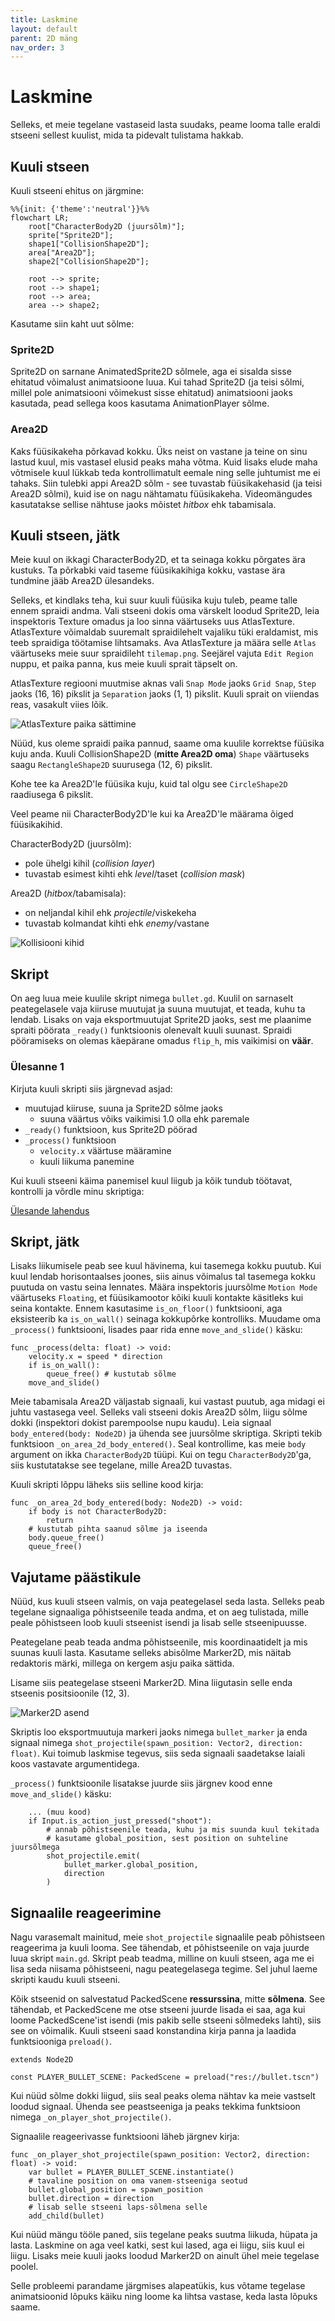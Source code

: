 ```yaml
---
title: Laskmine
layout: default
parent: 2D mäng
nav_order: 3
---
```


# Laskmine

Selleks, et meie tegelane vastaseid lasta suudaks, peame looma talle eraldi stseeni sellest kuulist, mida ta pidevalt tulistama hakkab.

## Kuuli stseen

Kuuli stseeni ehitus on järgmine:

```mermaid
%%{init: {'theme':'neutral'}}%%
flowchart LR;
	root["CharacterBody2D (juursõlm)"];
	sprite["Sprite2D"];
	shape1["CollisionShape2D"];
	area["Area2D"];
	shape2["CollisionShape2D"];

	root --> sprite;
	root --> shape1;
	root --> area;
	area --> shape2;
```
Kasutame siin kaht uut sõlme:

### Sprite2D

Sprite2D on sarnane AnimatedSprite2D sõlmele, aga ei sisalda sisse ehitatud võimalust animatsioone luua. Kui tahad Sprite2D (ja teisi sõlmi, millel pole animatsiooni võimekust sisse ehitatud) animatsiooni jaoks kasutada, pead sellega koos kasutama AnimationPlayer sõlme.

### Area2D

Kaks füüsikakeha põrkavad kokku. Üks neist on vastane ja teine on sinu lastud kuul, mis vastasel elusid peaks maha võtma. Kuid lisaks elude maha võtmisele kuul lükkab teda kontrollimatult eemale ning selle juhtumist me ei tahaks. Siin tulebki appi Area2D sõlm - see tuvastab füüsikakehasid (ja teisi Area2D sõlmi), kuid ise on nagu nähtamatu füüsikakeha. Videomängudes kasutatakse sellise nähtuse jaoks mõistet *hitbox* ehk tabamisala.

## Kuuli stseen, jätk

Meie kuul on ikkagi CharacterBody2D, et ta seinaga kokku põrgates ära kustuks. Ta põrkabki vaid taseme füüsikakihiga kokku, vastase ära tundmine jääb Area2D ülesandeks.

Selleks, et kindlaks teha, kui suur kuuli füüsika kuju tuleb, peame talle ennem spraidi andma. Vali stseeni dokis oma värskelt loodud Sprite2D, leia inspektoris Texture omadus ja loo sinna väärtuseks uus AtlasTexture. AtlasTexture võimaldab suuremalt spraidilehelt vajaliku tüki eraldamist, mis teeb spraidiga töötamise lihtsamaks. Ava AtlasTexture ja määra selle `Atlas` väärtuseks meie suur spraidileht `tilemap.png`. Seejärel vajuta `Edit Region` nuppu, et paika panna, kus meie kuuli sprait täpselt on.

AtlasTexture regiooni muutmise aknas vali `Snap Mode` jaoks `Grid Snap`, `Step` jaoks (16, 16) pikslit ja `Separation` jaoks (1, 1) pikslit. Kuuli sprait on viiendas reas, vasakult viies lõik.

![AtlasTexture paika sättimine](./pildid/laskmine/atlastexture.png)

Nüüd, kus oleme spraidi paika pannud, saame oma kuulile korrektse füüsika kuju anda. Kuuli CollisionShape2D (**mitte Area2D oma**) `Shape` väärtuseks saagu `RectangleShape2D` suurusega (12, 6) pikslit.

Kohe tee ka Area2D'le füüsika kuju, kuid tal olgu see `CircleShape2D` raadiusega 6 pikslit.

Veel peame nii CharacterBody2D'le kui ka Area2D'le määrama õiged füüsikakihid.

CharacterBody2D (juursõlm):
-	pole ühelgi kihil (*collision layer*)
-	tuvastab esimest kihti ehk *level*/taset (*collision mask*)

Area2D (*hitbox*/tabamisala):
-	on neljandal kihil ehk *projectile*/viskekeha
-	tuvastab kolmandat kihti ehk *enemy*/vastane

![Kollisiooni kihid](./pildid/laskmine/solmede-fuusika-kihid.png)

## Skript

On aeg luua meie kuulile skript nimega `bullet.gd`. Kuulil on sarnaselt peategelasele vaja kiiruse muutujat ja suuna muutujat, et teada, kuhu ta lendab. Lisaks on vaja eksportmuutujat Sprite2D jaoks, sest me plaanime spraiti pöörata `_ready()` funktsioonis olenevalt kuuli suunast. Spraidi pööramiseks on olemas käepärane omadus `flip_h`, mis vaikimisi on **väär**.

### Ülesanne 1

Kirjuta kuuli skripti siis järgnevad asjad:

-	muutujad kiiruse, suuna ja Sprite2D sõlme jaoks
	-	suuna väärtus võiks vaikimisi 1.0 olla ehk paremale
-	`_ready()` funktsioon, kus Sprite2D pöörad
-	`_process()` funktsioon
	-	`velocity.x` väärtuse määramine
	-	kuuli liikuma panemine

Kui kuuli stseeni käima panemisel kuul liigub ja kõik tundub töötavat, kontrolli ja võrdle minu skriptiga:

[Ülesande lahendus](../lahendused/ulesanne-1)

## Skript, jätk

Lisaks liikumisele peab see kuul hävinema, kui tasemega kokku puutub. Kui kuul lendab horisontaalses joones, siis ainus võimalus tal tasemega kokku puutuda on vastu seina lennates. Määra inspektoris juursõlme `Motion Mode` väärtuseks `Floating`, et füüsikamootor kõiki kuuli kontakte käsitleks kui seina kontakte. Ennem kasutasime `is_on_floor()` funktsiooni, aga eksisteerib ka `is_on_wall()` seinaga kokkupõrke kontrolliks. Muudame oma `_process()` funktsiooni, lisades paar rida enne `move_and_slide()` käsku:

```gdscript
func _process(delta: float) -> void:
	velocity.x = speed * direction
	if is_on_wall():
		queue_free() # kustutab sõlme
	move_and_slide()
```

Meie tabamisala Area2D väljastab signaali, kui vastast puutub, aga midagi ei juhtu vastasega veel. Selleks vali stseeni dokis Area2D sõlm, liigu sõlme dokki (inspektori dokist parempoolse nupu kaudu). Leia signaal `body_entered(body: Node2D)` ja ühenda see juursõlme skriptiga. Skripti tekib funktsioon `_on_area_2d_body_entered()`. Seal kontrollime, kas meie `body` argument on ikka `CharacterBody2D` tüüpi. Kui on tegu `CharacterBody2D`'ga, siis kustutatakse see tegelane, mille Area2D tuvastas.

Kuuli skripti lõppu läheks siis selline kood kirja:

```gdscript
func _on_area_2d_body_entered(body: Node2D) -> void:
	if body is not CharacterBody2D:
		return
	# kustutab pihta saanud sõlme ja iseenda
	body.queue_free()
	queue_free()
```

## Vajutame päästikule

Nüüd, kus kuuli stseen valmis, on vaja peategelasel seda lasta. Selleks peab tegelane signaaliga põhistseenile teada andma, et on aeg tulistada, mille peale põhistseen loob kuuli stseenist isendi ja lisab selle stseenipuusse.

Peategelane peab teada andma põhistseenile, mis koordinaatidelt ja mis suunas kuuli lasta. Kasutame selleks abisõlme Marker2D, mis näitab redaktoris märki, millega on kergem asju paika sättida.

Lisame siis peategelase stseeni Marker2D. Mina liigutasin selle enda stseenis positsioonile (12, 3).

![Marker2D asend](./pildid/laskmine/marker2d.png)

Skriptis loo eksportmuutuja markeri jaoks nimega `bullet_marker` ja enda signaal nimega `shot_projectile(spawn_position: Vector2, direction: float)`. Kui toimub laskmise tegevus, siis seda signaali saadetakse laiali koos vastavate argumentidega.

`_process()` funktsioonile lisatakse juurde siis järgnev kood enne `move_and_slide()` käsku:

```gdscript
	... (muu kood)
	if Input.is_action_just_pressed("shoot"):
		# annab põhistseenile teada, kuhu ja mis suunda kuul tekitada
		# kasutame global_position, sest position on suhteline juursõlmega
		shot_projectile.emit(
			bullet_marker.global_position,
			direction
		)
```

## Signaalile reageerimine

Nagu varasemalt mainitud, meie `shot_projectile` signaalile peab põhistseen reageerima ja kuuli looma. See tähendab, et põhistseenile on vaja juurde luua skript `main.gd`. Skript peab teadma, milline on kuuli stseen, aga me ei lisa seda niisama põhistseeni, nagu peategelasega tegime. Sel juhul laeme skripti kaudu kuuli stseeni.

Kõik stseenid on salvestatud PackedScene **ressurssina**, mitte **sõlmena**. See tähendab, et PackedScene me otse stseeni juurde lisada ei saa, aga kui loome PackedScene'ist isendi (mis pakib selle stseeni sõlmedeks lahti), siis see on võimalik. Kuuli stseeni saad konstandina kirja panna ja laadida funktsiooniga `preload()`.

```gdscript
extends Node2D

const PLAYER_BULLET_SCENE: PackedScene = preload("res://bullet.tscn")
```

Kui nüüd sõlme dokki liigud, siis seal peaks olema nähtav ka meie vastselt loodud signaal. Ühenda see peastseeniga ja peaks tekkima funktsioon nimega `_on_player_shot_projectile()`.

Signaalile reageerivasse funktsiooni läheb järgnev kirja:

```gdscript
func _on_player_shot_projectile(spawn_position: Vector2, direction: float) -> void:
	var bullet = PLAYER_BULLET_SCENE.instantiate()
	# tavaline position on oma vanem-stseeniga seotud
	bullet.global_position = spawn_position
	bullet.direction = direction
	# lisab selle stseeni laps-sõlmena selle
	add_child(bullet)
```

Kui nüüd mängu tööle paned, siis tegelane peaks suutma liikuda, hüpata ja lasta. Laskmine on aga veel katki, sest kui lased, aga ei liigu, siis kuul ei liigu. Lisaks meie kuuli jaoks loodud Marker2D on ainult ühel meie tegelase poolel.

Selle probleemi parandame järgmises alapeatükis, kus võtame tegelase animatsioonid lõpuks käiku ning loome ka lihtsa vastase, keda lasta lõpuks saame.